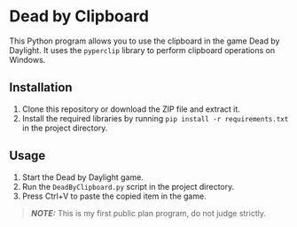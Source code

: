 # Dead by Clipboard
This Python program allows you to use the clipboard in the game Dead by Daylight. It uses the `pyperclip` library to perform clipboard operations on Windows.

## Installation
1. Clone this repository or download the ZIP file and extract it.
2. Install the required libraries by running `pip install -r requirements.txt` in the project directory.

## Usage
1. Start the Dead by Daylight game.
2. Run the `DeadByClipboard.py` script in the project directory.
3. Press Ctrl+V to paste the copied item in the game.

> **_NOTE:_** This is my first public plan program, do not judge strictly.
